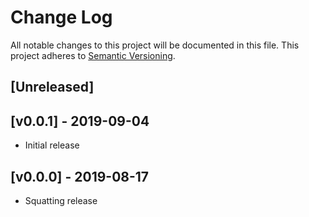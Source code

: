 # Change Log

All notable changes to this project will be documented in this file.
This project adheres to [Semantic Versioning](http://semver.org/).

## [Unreleased]

## [v0.0.1] - 2019-09-04

- Initial release

## [v0.0.0] - 2019-08-17

- Squatting release

